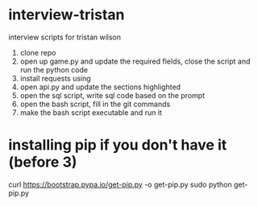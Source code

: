 # interview-tristan
interview scripts for tristan wilson

1) clone repo
2) open up game.py and update the required fields, close the script and run the python code
3) install requests using <pip install requests>
4) open api.py and update the sections highlighted
5) open the sql script, write sql code based on the prompt
6) open the bash script, fill in the git commands
7) make the bash script executable and run it 

# installing pip if you don't have it (before 3)
curl https://bootstrap.pypa.io/get-pip.py -o get-pip.py
sudo python get-pip.py

